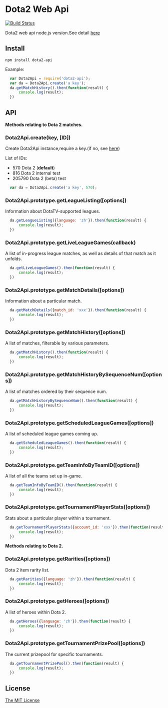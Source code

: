 # Dota2 Web Api


[![Build Status](https://travis-ci.org/booxood/node-dota2-api.png?branch=master)](https://travis-ci.org/booxood/node-dota2-api)

Dota2 web api node.js version.See detail [here](https://wiki.teamfortress.com/wiki/WebAPI#Dota_2)

## Install

```
npm install dota2-api
```


Example:
```javascript
  var Dota2Api = require('dota2-api');
  var da = Dota2Api.create('a key');
  da.getMatchHistory().then(function(result) {
      console.log(result);
  })
```


## API

**Methods relating to Dota 2 matches.**

### Dota2Api.create(key, [ID])
Create Dota2Api instance,require a key.(if no, see [here](http://steamcommunity.com/dev/apikey))

List of IDs:
- 570 Dota 2 (**default**)
- 816 Dota 2 internal test
- 205790 Dota 2 (beta) test

```javascript
  var da = Dota2Api.create('a key', 570);
```

### Dota2Api.prototype.getLeagueListing([options])
Information about DotaTV-supported leagues.
```javascript
  da.getLeagueListing({language: 'zh'}).then(function(result) {
      console.log(result);
  })
```

### Dota2Api.prototype.getLiveLeagueGames(callback)
A list of in-progress league matches, as well as details of that match as it unfolds.
```javascript
  da.getLiveLeagueGames().then(function(result) {
      console.log(result);
  })
```

### Dota2Api.prototype.getMatchDetails([options])
Information about a particular match.
```javascript
  da.getMatchDetails({match_id: 'xxx'}).then(function(result) {
      console.log(result);
  })
```

### Dota2Api.prototype.getMatchHistory([options])
A list of matches, filterable by various parameters.
```javascript
  da.getMatchHistory().then(function(result) {
      console.log(result);
  })
```

### Dota2Api.prototype.getMatchHistoryBySequenceNum([options])
A list of matches ordered by their sequence num.
```javascript
  da.getMatchHistoryBySequenceNum().then(function(result) {
      console.log(result);
  })
```

### Dota2Api.prototype.getScheduledLeagueGames([options])
A list of scheduled league games coming up.
```javascript
  da.getScheduledLeagueGames().then(function(result) {
      console.log(result);
  })
```

### Dota2Api.prototype.getTeamInfoByTeamID([options])
A list of all the teams set up in-game.
```javascript
  da.getTeamInfoByTeamID().then(function(result) {
      console.log(result);
  })
```

### Dota2Api.prototype.getTournamentPlayerStats([options])
Stats about a particular player within a tournament.
```javascript
  da.getTournamentPlayerStats({account_id: 'xxx'}).then(function(result) {
      console.log(result);
  })
```

**Methods relating to Dota 2.**

### Dota2Api.prototype.getRarities([options])
Dota 2 item rarity list.
```javascript
  da.getRarities({language: 'zh'}).then(function(result) {
      console.log(result);
  })
```

### Dota2Api.prototype.getHeroes([options])
A list of heroes within Dota 2.
```javascript
  da.getHeroes({language: 'zh'}).then(function(result) {
      console.log(result);
  })
```

### Dota2Api.prototype.getTournamentPrizePool([options])
The current prizepool for specific tournaments.
```javascript
  da.getTournamentPrizePool().then(function(result) {
      console.log(result);
  })
```


## License
[The MIT License](https://github.com/booxood/node-dota2-api/blob/master/LICENSE)
